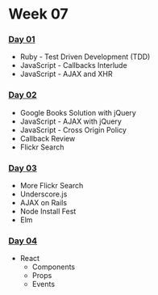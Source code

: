 # Week 07

### [Day 01](./#day-01)

* Ruby - Test Driven Development \(TDD\)
* JavaScript - Callbacks Interlude
* JavaScript - AJAX and XHR

### [Day 02](./#day-02)

* Google Books Solution with jQuery
* JavaScript - AJAX with jQuery
* JavaScript - Cross Origin Policy
* Callback Review
* Flickr Search

### [Day 03](./#day-03)

* More Flickr Search
* Underscore.js
* AJAX on Rails
* Node Install Fest
* Elm

### [Day 04](./#day-04)

* React
  * Components
  * Props
  * Events

